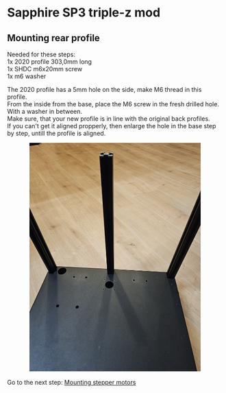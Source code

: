 
# Sapphire SP3 triple-z mod

## Mounting rear profile
Needed for these steps: <br>
1x 2020 profile 303,0mm long <br>
1x SHDC m6x20mm screw <br>
1x m6 washer <br>

The 2020 profile has a 5mm hole on the side, make M6 thread in this profile. <br>
From the inside from the base, place the M6 screw in the fresh drilled hole. With a washer in between. <br>
Make sure, that your new profile is in line with the original back profiles. <br>
If you can't get it aligned propperly, then enlarge the hole in the base step by step, untill the profile is aligned. <br>
<p align="center">
  <img width="400" src="../pictures/20240104_095440.jpg">
</p>

Go to the next step: <a href="../step6_steppermount/readme.md">Mounting stepper motors</a>
